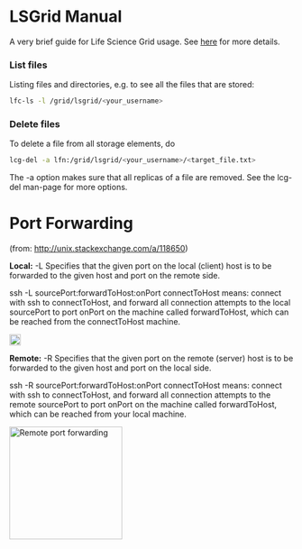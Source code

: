 # LSGrid Manual
A very brief guide for Life Science Grid usage. See [here](https://grid.surfsara.nl/wiki/index.php/Using_the_Grid/Grid_storage#Deleting_files_from_a_Storage_Element) for more details.

### List files
Listing files and directories, e.g. to see all the files that are stored:

```bash
lfc-ls -l /grid/lsgrid/<your_username>
```

### Delete files
To delete a file from all storage elements, do

```bash
lcg-del -a lfn:/grid/lsgrid/<your_username>/<target_file.txt>
```
The -a option makes sure that all replicas of a file are removed. See the lcg-del man-page for more options.

# Port Forwarding 
(from: http://unix.stackexchange.com/a/118650)


__Local:__ -L Specifies that the given port on the local (client) host is to be forwarded to the given host and port on the remote side.

ssh -L sourcePort:forwardToHost:onPort connectToHost means: connect with ssh to connectToHost, and forward all connection attempts to the local sourcePort to port onPort on the machine called forwardToHost, which can be reached from the connectToHost machine.

<img src="http://i.stack.imgur.com/a28N8.png" alt="Local port forwarding" style="width: 20px;"/>

__Remote:__ -R Specifies that the given port on the remote (server) host is to be forwarded to the given host and port on the local side.

ssh -R sourcePort:forwardToHost:onPort connectToHost means: connect with ssh to connectToHost, and forward all connection attempts to the remote sourcePort to port onPort on the machine called forwardToHost, which can be reached from your local machine.

<img src="http://i.stack.imgur.com/4iK3b.png" alt="Remote port forwarding" width="200" height="200"/>
